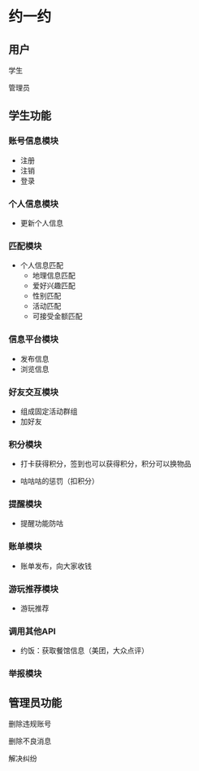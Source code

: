 # 约一约

## 用户

学生

管理员

## 学生功能

### 账号信息模块

- 注册
- 注销
- 登录

### 个人信息模块

- 更新个人信息

### 匹配模块

- 个人信息匹配
  - 地理信息匹配
  - 爱好兴趣匹配
  - 性别匹配
  - 活动匹配
  - 可接受金额匹配

### 信息平台模块

- 发布信息
- 浏览信息

### 好友交互模块

- 组成固定活动群组
- 加好友

### 积分模块

- 打卡获得积分，签到也可以获得积分，积分可以换物品

- 咕咕咕的惩罚（扣积分）

### 提醒模块

- 提醒功能防咕

### 账单模块

- 账单发布，向大家收钱

### 游玩推荐模块

- 游玩推荐

### 调用其他API

- 约饭：获取餐馆信息（美团，大众点评）

### 举报模块



## 管理员功能

删除违规账号

删除不良消息

解决纠纷



